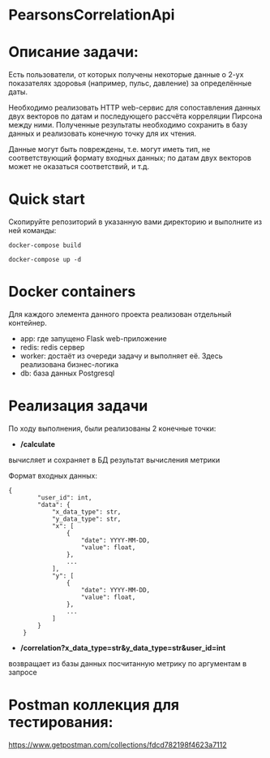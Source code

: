 # PearsonsCorrelationApi

# Описание задачи: #
Есть пользователи, от которых получены некоторые данные о 2-ух показателях здоровья (например, пульс, давление) за определённые даты.


Необходимо реализовать HTTP web-сервис для сопоставления данных двух векторов по датам и последующего рассчёта корреляции Пирсона между ними. Полученные результаты необходимо сохранить в базу данных и реализовать конечную точку для их чтения.

Данные могут быть повреждены, т.е. могут иметь тип, не соответствующий формату входных данных; по датам двух векторов может не оказаться соответствий, и т.д.
# Quick start #

Скопируйте репозиторий в указанную вами директорию и выполните из ней команды:

` docker-compose build `

` docker-compose up -d `

# Docker containers #
Для каждого элемента данного проекта реализован отдельный контейнер.

* app: где запущено Flask web-приложение
* redis: redis сервер
* worker: достаёт из очереди задачу и выполняет её. Здесь реализована бизнес-логика
* db: база данных Postgresql

# Реализация задачи #

По ходу выполнения, были реализованы 2 конечные точки:

* **/calculate**

вычисляет и сохраняет в БД результат вычисления метрики

Формат входных данных:
```
{
        "user_id": int,
        "data": {
            "x_data_type": str,
            "y_data_type": str,
            "x": [
                {
                    "date": YYYY-MM-DD,
                    "value": float,
                },
                ...
            ],
            "y": [
                {
                    "date": YYYY-MM-DD,
                    "value": float,
                },
                ...
            ]
        }
    }
```

* **/correlation?x_data_type=str&y_data_type=str&user_id=int**

возвращает из базы данных посчитанную метрику по аргументам в запросе

# Postman коллекция для тестирования: # 
https://www.getpostman.com/collections/fdcd782198f4623a7112
